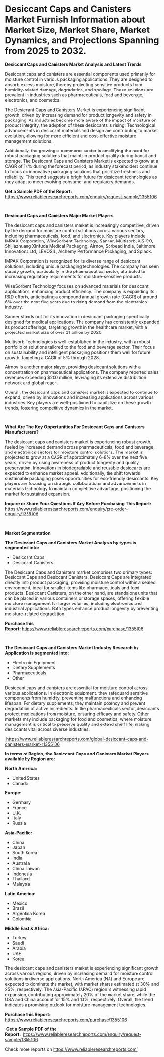 <p><h1>Desiccant Caps and Canisters Market Furnish Information about Market Size, Market Share, Market Dynamics, and Projections Spanning from 2025 to 2032.</h1></p><p><strong>Desiccant Caps and Canisters Market Analysis and Latest Trends</strong></p>
<p><p>Desiccant caps and canisters are essential components used primarily for moisture control in various packaging applications. They are designed to absorb excess moisture, thereby protecting sensitive products from humidity-related damage, degradation, and spoilage. These solutions are prevalent in industries such as pharmaceuticals, food and beverage, electronics, and cosmetics.</p><p>The Desiccant Caps and Canisters Market is experiencing significant growth, driven by increasing demand for product longevity and safety in packaging. As industries become more aware of the impact of moisture on product integrity, the adoption of these desiccants is rising. Technological advancements in desiccant materials and design are contributing to market evolution, allowing for more efficient and cost-effective moisture management solutions. </p><p>Additionally, the growing e-commerce sector is amplifying the need for robust packaging solutions that maintain product quality during transit and storage. The Desiccant Caps and Canisters Market is expected to grow at a CAGR of 14% during the forecast period, as industry stakeholders continue to focus on innovative packaging solutions that prioritize freshness and reliability. This trend suggests a bright future for desiccant technologies as they adapt to meet evolving consumer and regulatory demands.</p></p>
<p><strong>Get a Sample PDF of the Report:&nbsp;</strong> <a href="https://www.reliableresearchreports.com/enquiry/request-sample/1355106?utm_campaign=3030&utm_medium=2&utm_source=Github&utm_content=ia&utm_term=03042025&utm_id=desiccant-caps-and-canisters">https://www.reliableresearchreports.com/enquiry/request-sample/1355106</a></p>
<p>&nbsp;</p>
<p><strong>Desiccant Caps and Canisters Major Market Players</strong></p>
<p><p>The desiccant caps and canisters market is increasingly competitive, driven by the demand for moisture control solutions across various sectors, including pharmaceuticals, food, and electronics. Key players include IMPAK Corporation, WiseSorbent Technology, Sanner, Multisorb, KISICO, Shijiazhuang Xinfuda Medical Packaging, Airnov, Sorbead India, Baltimore Innovations Ltd, LEVOSIL, Alchemy Performance Packaging, and Splack.</p><p>IMPAK Corporation is recognized for its diverse range of desiccant solutions, including unique packaging technologies. The company has seen steady growth, particularly in the pharmaceutical sector, attributed to increasing regulatory requirements for moisture-sensitive products.</p><p>WiseSorbent Technology focuses on advanced materials for desiccant applications, enhancing product efficiency. The company is expanding its R&D efforts, anticipating a compound annual growth rate (CAGR) of around 6% over the next five years due to rising demand from the electronics industry.</p><p>Sanner stands out for its innovation in desiccant packaging specifically designed for medical applications. The company has consistently expanded its product offerings, targeting growth in the healthcare market, with a projected market size of over $1 billion by 2026.</p><p>Multisorb Technologies is well-established in the industry, with a robust portfolio of solutions tailored to the food and beverage sector. Their focus on sustainability and intelligent packaging positions them well for future growth, targeting a CAGR of 5% through 2028.</p><p>Airnov is another major player, providing desiccant solutions with a concentration on pharmaceutical applications. The company reported sales revenues exceeding $200 million, leveraging its extensive distribution network and global reach.</p><p>Overall, the desiccant caps and canisters market is expected to continue to expand, driven by innovations and increasing applications across various industries. Key players are well-positioned to capitalize on these growth trends, fostering competitive dynamics in the market.</p></p>
<p>&nbsp;</p>
<p><strong>What Are The Key Opportunities For Desiccant Caps and Canisters Manufacturers?</strong></p>
<p><p>The desiccant caps and canisters market is experiencing robust growth, fueled by increased demand across pharmaceuticals, food and beverage, and electronics sectors for moisture control solutions. The market is projected to grow at a CAGR of approximately 6-8% over the next five years, driven by rising awareness of product longevity and quality preservation. Innovations in biodegradable and reusable desiccants are expected to enhance market appeal. Additionally, the shift towards sustainable packaging poses opportunities for eco-friendly desiccants. Key players are focusing on strategic collaborations and advancements in materials technology to maintain competitive advantage, positioning the market for sustained expansion.</p></p>
<p><strong>Inquire or Share Your Questions If Any Before Purchasing This Report:</strong> <a href="https://www.reliableresearchreports.com/enquiry/pre-order-enquiry/1355106?utm_campaign=3030&utm_medium=2&utm_source=Github&utm_content=ia&utm_term=03042025&utm_id=desiccant-caps-and-canisters">https://www.reliableresearchreports.com/enquiry/pre-order-enquiry/1355106</a></p>
<p>&nbsp;</p>
<p><strong>Market Segmentation</strong></p>
<p><strong>The Desiccant Caps and Canisters Market Analysis by types is segmented into:</strong></p>
<p><ul><li>Desiccant Caps</li><li>Desiccant Canisters</li></ul></p>
<p><p>The Desiccant Caps and Canisters market comprises two primary types: Desiccant Caps and Desiccant Canisters. Desiccant Caps are integrated directly into product packaging, providing moisture control within a sealed environment, ideal for smaller items like pharmaceuticals and food products. Desiccant Canisters, on the other hand, are standalone units that can be placed in various containers or storage spaces, offering flexible moisture management for larger volumes, including electronics and industrial applications. Both types enhance product longevity by preventing moisture-related degradation.</p></p>
<p><strong>Purchase this Report:&nbsp;</strong><a href="https://www.reliableresearchreports.com/purchase/1355106?utm_campaign=3030&utm_medium=2&utm_source=Github&utm_content=ia&utm_term=03042025&utm_id=desiccant-caps-and-canisters">https://www.reliableresearchreports.com/purchase/1355106</a></p>
<p>&nbsp;</p>
<p><strong>The Desiccant Caps and Canisters Market Industry Research by Application is segmented into:</strong></p>
<p><ul><li>Electronic Equipment</li><li>Dietary Supplements</li><li>Pharmaceuticals</li><li>Other</li></ul></p>
<p><p>Desiccant caps and canisters are essential for moisture control across various applications. In electronic equipment, they safeguard sensitive components from humidity, preventing malfunctions and enhancing lifespan. For dietary supplements, they maintain potency and prevent degradation of active ingredients. In the pharmaceuticals sector, desiccants protect medications from moisture, ensuring efficacy and safety. Other markets may include packaging for food and cosmetics, where moisture management is critical to preserve quality and extend shelf life, making desiccants vital across diverse industries.</p></p>
<p><a href="https://www.reliableresearchreports.com/global-desiccant-caps-and-canisters-market-r1355106?utm_campaign=3030&utm_medium=2&utm_source=Github&utm_content=ia&utm_term=03042025&utm_id=desiccant-caps-and-canisters">&nbsp;https://www.reliableresearchreports.com/global-desiccant-caps-and-canisters-market-r1355106</a></p>
<p><strong>In terms of Region, the Desiccant Caps and Canisters Market Players available by Region are:</strong></p>
<p>
    <p> <strong> North America: </strong>
        <ul>
            <li>United States</li>
            <li>Canada</li>
        </ul>
        </p> 
    <p> <strong> Europe: </strong>
        <ul>
            <li>Germany</li>
            <li>France</li>
            <li>U.K.</li>
            <li>Italy</li>
            <li>Russia</li>
        </ul>
        </p> 
    <p> <strong> Asia-Pacific: </strong>
        <ul>
            <li>China</li>
            <li>Japan</li>
            <li>South Korea</li>
            <li>India</li>
            <li>Australia</li>
            <li>China Taiwan</li>
            <li>Indonesia</li>
            <li>Thailand</li>
            <li>Malaysia</li>
        </ul>
        </p> 
    <p> <strong> Latin America: </strong>
        <ul>
            <li>Mexico</li>
            <li>Brazil</li>
            <li>Argentina Korea</li>
            <li>Colombia</li>
        </ul>
        </p> 
    <p> <strong> Middle East & Africa: </strong>
        <ul>
            <li>Turkey</li>
            <li>Saudi</li>
            <li>Arabia</li>
            <li>UAE</li>
            <li>Korea</li>
        </ul>
    </p>
    </p>
<p><p>The desiccant caps and canisters market is experiencing significant growth across various regions, driven by increasing demand for moisture control solutions in diverse applications. North America (NA) and Europe are expected to dominate the market, with market shares estimated at 30% and 25%, respectively. The Asia-Pacific (APAC) region is witnessing rapid expansion, contributing approximately 20% of the market share, while the USA and China account for 15% and 10%, respectively. Overall, the trend indicates a promising outlook for moisture management technologies.</p></p>
<p><strong>Purchase this Report: </strong><a href="https://www.reliableresearchreports.com/purchase/1355106?utm_campaign=3030&utm_medium=2&utm_source=Github&utm_content=ia&utm_term=03042025&utm_id=desiccant-caps-and-canisters">https://www.reliableresearchreports.com/purchase/1355106</a></p>
<p>&nbsp;<strong>Get a Sample PDF of the Report:&nbsp;&nbsp;</strong><a href="https://www.reliableresearchreports.com/enquiry/request-sample/1355106?utm_campaign=3030&utm_medium=2&utm_source=Github&utm_content=ia&utm_term=03042025&utm_id=desiccant-caps-and-canisters">https://www.reliableresearchreports.com/enquiry/request-sample/1355106</a></p>
<p><strong></strong></p>
<p>Check more reports on <a href="https://www.reliableresearchreports.com/?utm_campaign=3030&utm_medium=2&utm_source=Github&utm_content=ia&utm_term=03042025&utm_id=desiccant-caps-and-canisters">https://www.reliableresearchreports.com/</a></p>